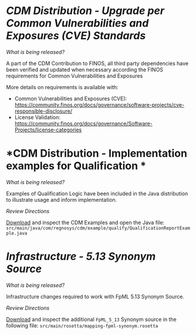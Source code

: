 # *CDM Distribution - Upgrade per Common Vulnerabilities and Exposures (CVE) Standards*

_What is being released?_

A part of the CDM Contribution to FINOS, all third party dependencies have been verified and updated when necessary according the FINOS requirements for Common Vulnerabilities and Exposures 

More details on requirements is available with:
- Common Vulnerabilities and Exposures (CVE): https://community.finos.org/docs/governance/software-projects/cve-responsible-disclosure/
- License Validation: https://community.finos.org/docs/governance/Software-Projects/license-categories

# *CDM Distribution - Implementation examples for Qualification *

_What is being released?_

Examples of Qualification Logic have been included in the Java distribution to illustrate usage and inform implementation.

_Review Directions_

[Download](https://cdm.docs.rosetta-technology.io/source/download.html) and inspect the CDM Examples and open the Java file:  `src/main/java/com/regnosys/cdm/example/qualify/QualificationReportExample.java`

# *Infrastructure - 5.13 Synonym Source*

_What is being released?_

Infrastructure changes required to work with FpML 5.13 Synonym Source.

_Review Directions_

[Download](https://cdm.docs.rosetta-technology.io/source/download.html) and inspect the additional `FpML_5_13` Synonym source in the following file:  `src/main/rosetta/mapping-fpml-synonym.rosetta`
